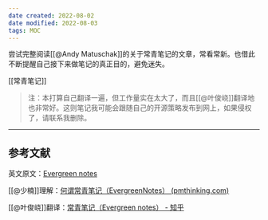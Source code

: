 ```yaml
---
date created: 2022-08-02
date modified: 2022-08-03
tags: MOC
---
```


尝试完整阅读[[@Andy Matuschak]]的关于常青笔记的文章，常看常新。也借此不断提醒自己接下来做笔记的真正目的，避免迷失。

[[常青笔记]]

>注：本打算自己翻译一遍，但工作量实在太大了，而且[[@叶俊峣]]翻译地也非常好。这则笔记我可能会跟随自己的开源策略发布到网上，如果侵权了，请联系我删除。

---

## 参考文献

英文原文：[Evergreen notes](https://notes.andymatuschak.org/z4SDCZQeRo4xFEQ8H4qrSqd68ucpgE6LU155C)

[[@少楠]]理解：[何谓常青笔记（EvergreenNotes） (pmthinking.com)](https://index.pmthinking.com/EvergreenNotes-0a3f82b22a654eb18ccf3e83854ec1ba)

[[@叶俊峣]]翻译：[常青笔记（Evergreen notes） - 知乎](https://zhuanlan.zhihu.com/p/416319260)
